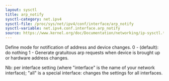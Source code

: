 ```yaml
---
layout: sysctl
title: arp_notify
sysctl-category: net.ipv4
sysctl-file: /proc/sys/net/ipv4/conf/interface/arp_notify
sysctl-variable: net.ipv4.conf.interface.arp_notify
source: https://www.kernel.org/doc/Documentation/networking/ip-sysctl.txt
---
```

Define mode for notification of address and device changes.
0 - (default): do nothing
1 - Generate gratuitous arp requests when device is brought up
    or hardware address changes.


Nb: per interface setting (where "interface" is the name of your network interface); "all" is a special interface: changes the settings for all interfaces.


